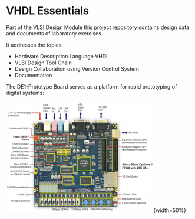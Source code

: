 VHDL Essentials
===============

Part of the VLSI Design Module this project repository contains design data and documents of laboratory exercises.

It addresses the topics

* Hardware Description Language VHDL
* VLSI Design Tool Chain
* Design Collaboration using Version Control System 
* Documentation


The DE1-Prototype Board serves as a platform for rapid prototyping of digital systems:

![DE1 Prototype Board ](doc/images/de1-prototypeboard.png){width=50%}



